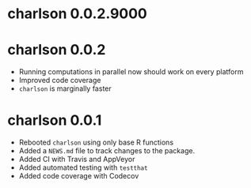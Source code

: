 # charlson 0.0.2.9000

# charlson 0.0.2

* Running computations in parallel now should work on every platform
* Improved code coverage
* `charlson` is marginally faster

# charlson 0.0.1

* Rebooted `charlson` using only base R functions
* Added a `NEWS.md` file to track changes to the package.
* Added CI with Travis and AppVeyor
* Added automated testing with `testthat`
* Added code coverage with Codecov
